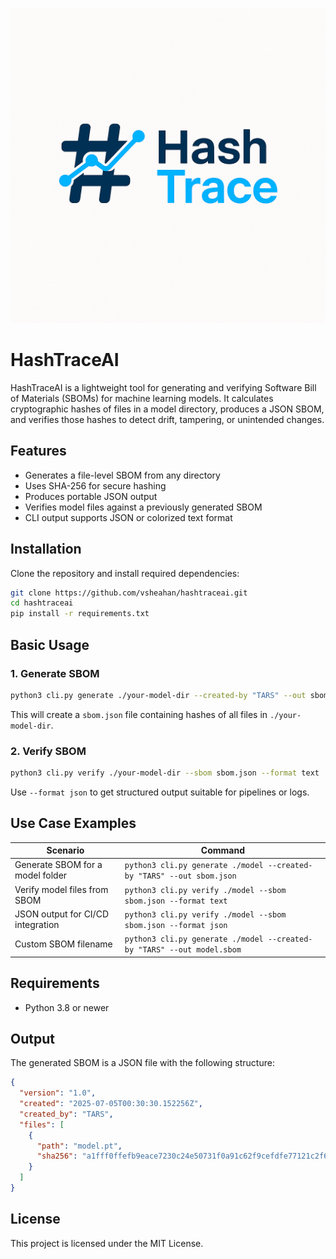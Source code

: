 ![HashTraceAI Logo](logo.png)

# HashTraceAI

HashTraceAI is a lightweight tool for generating and verifying Software Bill of Materials (SBOMs) for machine learning models. It calculates cryptographic hashes of files in a model directory, produces a JSON SBOM, and verifies those hashes to detect drift, tampering, or unintended changes.

## Features

- Generates a file-level SBOM from any directory
- Uses SHA-256 for secure hashing
- Produces portable JSON output
- Verifies model files against a previously generated SBOM
- CLI output supports JSON or colorized text format

## Installation

Clone the repository and install required dependencies:

```bash
git clone https://github.com/vsheahan/hashtraceai.git
cd hashtraceai
pip install -r requirements.txt
```

## Basic Usage

### 1. Generate SBOM

```bash
python3 cli.py generate ./your-model-dir --created-by "TARS" --out sbom.json
```

This will create a `sbom.json` file containing hashes of all files in `./your-model-dir`.

### 2. Verify SBOM

```bash
python3 cli.py verify ./your-model-dir --sbom sbom.json --format text
```

Use `--format json` to get structured output suitable for pipelines or logs.

## Use Case Examples

| Scenario                             | Command                                                                 |
|--------------------------------------|-------------------------------------------------------------------------|
| Generate SBOM for a model folder     | `python3 cli.py generate ./model --created-by "TARS" --out sbom.json`   |
| Verify model files from SBOM         | `python3 cli.py verify ./model --sbom sbom.json --format text`          |
| JSON output for CI/CD integration    | `python3 cli.py verify ./model --sbom sbom.json --format json`          |
| Custom SBOM filename                 | `python3 cli.py generate ./model --created-by "TARS" --out model.sbom`  |

## Requirements

- Python 3.8 or newer

## Output

The generated SBOM is a JSON file with the following structure:

```json
{
  "version": "1.0",
  "created": "2025-07-05T00:30:30.152256Z",
  "created_by": "TARS",
  "files": [
    {
      "path": "model.pt",
      "sha256": "a1fff0ffefb9eace7230c24e50731f0a91c62f9cefdfe77121c2f607125dffae"
    }
  ]
}
```

## License

This project is licensed under the MIT License.